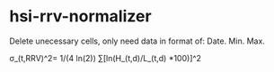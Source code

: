 # hsi-rrv-normalizer

Delete unecessary cells, only need data in format of:
Date.   Min.   Max.    

σ_(t,RRV)^2= 1/(4 ln⁡(2)) ∑[ln(H_(t,d)/L_(t,d) *100)]^2 
